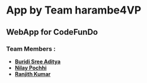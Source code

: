 # App by Team harambe4VP

## WebApp for CodeFunDo

### Team Members : 
* **[Buridi Sree Aditya](https://github.com/buridiaditya)**
* **[Nilay Pochhi](https://github.com/npochhi)**
* **[Ranjith Kumar](https://github.com/ranjithkumar007)**
